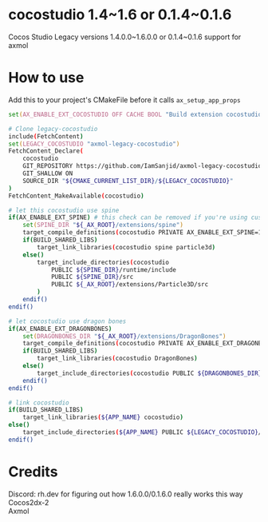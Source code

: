 # cocostudio 1.4\~1.6 or 0.1.4\~0.1.6
Cocos Studio Legacy versions 1.4.0.0\~1.6.0.0 or 0.1.4\~0.1.6 support for axmol

# How to use
Add this to your project's CMakeFile before it calls `ax_setup_app_props`
```zsh
set(AX_ENABLE_EXT_COCOSTUDIO OFF CACHE BOOL "Build extension cocostudio" FORCE)

# Clone legacy-cocostudio
include(FetchContent)
set(LEGACY_COCOSTUDIO "axmol-legacy-cocostudio")
FetchContent_Declare(
    cocostudio
    GIT_REPOSITORY https://github.com/IamSanjid/axmol-legacy-cocostudio.git
    GIT_SHALLOW ON
    SOURCE_DIR "${CMAKE_CURRENT_LIST_DIR}/${LEGACY_COCOSTUDIO}"
)
FetchContent_MakeAvailable(cocostudio)

# let this cocostudio use spine
if(AX_ENABLE_EXT_SPINE) # this check can be removed if you're using custom spine
    set(SPINE_DIR "${_AX_ROOT}/extensions/spine")
    target_compile_definitions(cocostudio PRIVATE AX_ENABLE_EXT_SPINE=1)
    if(BUILD_SHARED_LIBS)
        target_link_libraries(cocostudio spine particle3d)
    else()
        target_include_directories(cocostudio
            PUBLIC ${SPINE_DIR}/runtime/include
            PUBLIC ${SPINE_DIR}/src
            PUBLIC ${_AX_ROOT}/extensions/Particle3D/src
        )
    endif()
endif()

# let cocostudio use dragon bones
if(AX_ENABLE_EXT_DRAGONBONES)
    set(DRAGONBONES_DIR "${_AX_ROOT}/extensions/DragonBones")
    target_compile_definitions(cocostudio PRIVATE AX_ENABLE_EXT_DRAGONBONES=1)
    if(BUILD_SHARED_LIBS)
        target_link_libraries(cocostudio DragonBones)
    else()
        target_include_directories(cocostudio PUBLIC ${DRAGONBONES_DIR}/src)
    endif()
endif()

# link cocostudio
if(BUILD_SHARED_LIBS)
    target_link_libraries(${APP_NAME} cocostudio)
else()
    target_include_directories(${APP_NAME} PUBLIC ${LEGACY_COCOSTUDIO}/src)
endif()
```


# Credits
Discord: rh.dev for figuring out how 1.6.0.0/0.1.6.0 really works this way<br>
Cocos2dx-2<br>
Axmol
